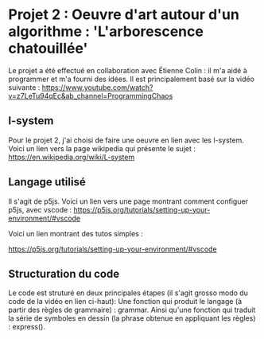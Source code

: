 # Projet 2 : Oeuvre d'art autour d'un algorithme : 'L'arborescence chatouillée'

Le projet a été effectué en collaboration avec Étienne Colin : il m'a aidé à programmer et m'a fourni des idées.
Il est principalement basé sur la vidéo suivante :
https://www.youtube.com/watch?v=z7LeTu94qEc&ab_channel=ProgrammingChaos

## l-system

Pour le projet 2, j'ai choisi de faire une oeuvre en lien avec les l-system. Voici un lien vers la page wikipedia qui présente le sujet : https://en.wikipedia.org/wiki/L-system

## Langage utilisé

Il s'agit de p5js. Voici un lien vers une page montrant comment configuer p5js, avec vscode :
https://p5js.org/tutorials/setting-up-your-environment/#vscode

Voici un lien montrant des tutos simples :

https://p5js.org/tutorials/setting-up-your-environment/#vscode

## Structuration du code

Le code est struturé en deux principales étapes (il s'agit grosso modo du code de la vidéo en lien ci-haut):
Une fonction qui produit le langage (à partir des règles de grammaire) : grammar. Ainsi qu'une fonction qui traduit la série de symboles en dessin (la phrase obtenue en appliquant les règles) : express().
